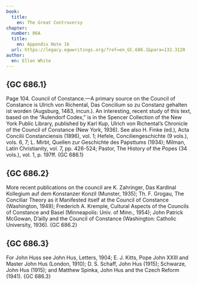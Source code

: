 ```yaml
---
book:
  title:
    en: The Great Controversy
chapter:
  number: 06A
  title:
    en: Appendix Note 16
  url: https://legacy.egwwritings.org/?ref=en_GC.686.1&para=132.3120
author:
  en: Ellen White
---
```


## {GC 686.1}

Page 104. Council of Constance.—A primary source on the Council of Constance is Ulrich von Richental, Das Concilium so zu Constanz gehalten ist worden (Augsburg, 1483, incun.). An interesting, recent study of this text, based on the “Aulendorf Codex,” is in the Spencer Collection of the New York Public Library, published by Karl Kup, Ulrich von Richental’s Chronicle of the Council of Constance (New York, 1936). See also H. Finke (ed.), Acta Concilii Constanciensis (1896), vol. 1; Hefele, Conciliengeschichte (9 vols.), vols. 6, 7; L. Mirbt, Quellen zur Geschichte des Papsttums (1934); Milman, Latin Christianity, vol. 7, pp. 426-524; Pastor, The History of the Popes (34 vols.), vol. 1, p. 197ff. {GC 686.1}

## {GC 686.2}

More recent publications on the council are K. Zahringer, Das Kardinal Kollegium auf dem Konstanzer Konzil (Munster, 1935); Th. F. Grogau, The Conciliar Theory as it Manifested itself at the Council of Constance (Washington, 1949); Frederich A. Kremple, Cultural Aspects of the Councils of Constance and Basel (Minneapolis: Univ. of Minn., 1954); John Patrick McGowan, D’ailly and the Council of Constance (Washington: Catholic University, 1936). {GC 686.2}

## {GC 686.3}

For John Huss see John Hus, Letters, 1904; E. J. Kitts, Pope John XXIII and Master John Hus (London, 1910); D. S. Schaff, John Hus (1915); Schwarze, John Hus (1915); and Matthew Spinka, John Hus and the Czech Reform (1941). {GC 686.3}
